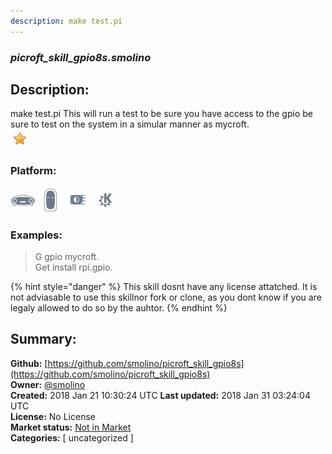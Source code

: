 ```yaml
---
description: make test.pi
---
```


### _picroft_skill_gpio8s.smolino_  
## Description:  
make test.pi
This will run a test to be sure you have access to the gpio be sure to test on the system in a simular manner as mycroft.  
![](../.gitbook/assets/star.png)  
  
### Platform:  
 ![Mark I](../.gitbook/assets/mark-1-icon.png)  ![Mark II](../.gitbook/assets/mark-2-icon.png)  ![Picroft](../.gitbook/assets/picroft-icon.png)  ![plasmoid](../.gitbook/assets/kde.png)   
### Examples:  
> G gpio mycroft.  
> Get install rpi.gpio.  
  
{% hint style="danger" %}
This skill dosnt have any license attatched. It is not adviasable to use this skillnor fork or clone, as you dont know if you are legaly allowed to do so by the auhtor.
{% endhint %}
  
## Summary:  
**Github:** [https://github.com/smolino/picroft_skill_gpio8s](https://github.com/smolino/picroft_skill_gpio8s)  
**Owner:** [@smolino](https://github.com/smolino)  
**Created:** 2018 Jan 21 10:30:24 UTC  **Last updated:** 2018 Jan 31 03:24:04 UTC  
**License:** No License  
**Market status:** [Not in Market](https://market.mycroft.ai/skill/)  
**Categories:** [ uncategorized ]   
